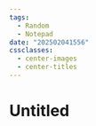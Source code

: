 ```yaml
---
tags:
  - Random
  - Notepad
date: "202502041556"
cssclasses:
  - center-images
  - center-titles
---
```

# Untitled